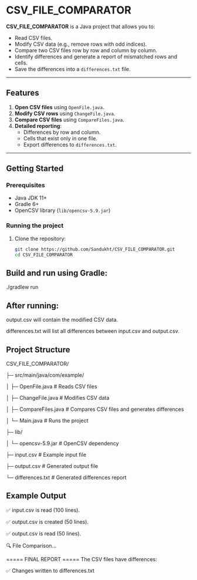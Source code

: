 # CSV_FILE_COMPARATOR

**CSV_FILE_COMPARATOR** is a Java project that allows you to:

- Read CSV files.
- Modify CSV data (e.g., remove rows with odd indices).
- Compare two CSV files row by row and column by column.
- Identify differences and generate a report of mismatched rows and cells.
- Save the differences into a `differences.txt` file.

---

## Features

1. **Open CSV files** using `OpenFile.java`.
2. **Modify CSV rows** using `ChangeFile.java`.
3. **Compare CSV files** using `CompareFiles.java`.
4. **Detailed reporting**:
    - Differences by row and column.
    - Cells that exist only in one file.
    - Export differences to `differences.txt`.

---

## Getting Started

### Prerequisites

- Java JDK 11+  
- Gradle 6+  
- OpenCSV library (`lib/opencsv-5.9.jar`)

### Running the project

1. Clone the repository:
   ```bash
   git clone https://github.com/Sandukht/CSV_FILE_COMPARATOR.git
   cd CSV_FILE_COMPARATOR
   
## Build and run using Gradle:

./gradlew run

## After running:

output.csv will contain the modified CSV data.

differences.txt will list all differences between input.csv and output.csv.

## Project Structure

CSV_FILE_COMPARATOR/

├─ src/main/java/com/example/

│     ├─ OpenFile.java # Reads CSV files

│     ├─ ChangeFile.java # Modifies CSV data

│     ├─ CompareFiles.java # Compares CSV files and generates differences

│     └─ Main.java # Runs the project

├─ lib/

│     └─ opencsv-5.9.jar # OpenCSV dependency

├─ input.csv # Example input file

├─ output.csv # Generated output file

└─ differences.txt # Generated differences report

## Example Output

✅ input.csv is read (100 lines).

✅ output.csv is created (50 lines).

✅ output.csv is read (50 lines).

🔍 File Comparison...

===== FINAL REPORT =====
The CSV files have differences:

✅ Changes written to differences.txt

